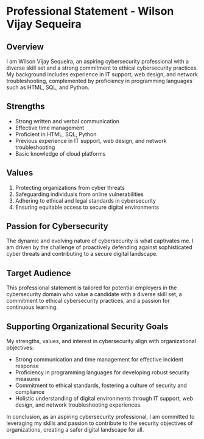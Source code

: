 # Professional Statement - Wilson Vijay Sequeira

## Overview

I am Wilson Vijay Sequeira, an aspiring cybersecurity professional with a diverse skill set and a strong commitment to ethical cybersecurity practices. My background includes experience in IT support, web design, and network troubleshooting, complemented by proficiency in programming languages such as HTML, SQL, and Python.

## Strengths

- Strong written and verbal communication
- Effective time management
- Proficient in HTML, SQL, Python
- Previous experience in IT support, web design, and network troubleshooting
- Basic knowledge of cloud platforms

## Values

1. Protecting organizations from cyber threats
2. Safeguarding individuals from online vulnerabilities
3. Adhering to ethical and legal standards in cybersecurity
4. Ensuring equitable access to secure digital environments

## Passion for Cybersecurity

The dynamic and evolving nature of cybersecurity is what captivates me. I am driven by the challenge of proactively defending against sophisticated cyber threats and contributing to a secure digital landscape.

## Target Audience

This professional statement is tailored for potential employers in the cybersecurity domain who value a candidate with a diverse skill set, a commitment to ethical cybersecurity practices, and a passion for continuous learning.

## Supporting Organizational Security Goals

My strengths, values, and interest in cybersecurity align with organizational objectives:
- Strong communication and time management for effective incident response
- Proficiency in programming languages for developing robust security measures
- Commitment to ethical standards, fostering a culture of security and compliance
- Holistic understanding of digital environments through IT support, web design, and network troubleshooting experiences.

In conclusion, as an aspiring cybersecurity professional, I am committed to leveraging my skills and passion to contribute to the security objectives of organizations, creating a safer digital landscape for all.

